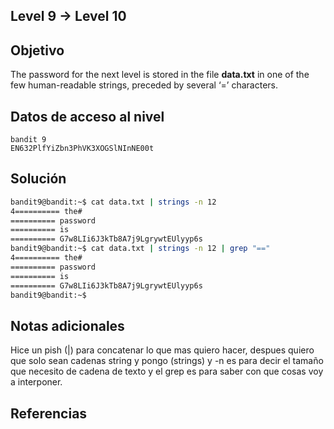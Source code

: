 ## Level 9 → Level 10
## Objetivo
The password for the next level is stored in the file **data.txt** in one of the few human-readable strings, preceded by several ‘=’ characters.
## Datos de acceso al nivel
```
bandit 9
EN632PlfYiZbn3PhVK3XOGSlNInNE00t
```
## Solución
```bash
bandit9@bandit:~$ cat data.txt | strings -n 12
4========== the#
========== password
========== is
========== G7w8LIi6J3kTb8A7j9LgrywtEUlyyp6s
bandit9@bandit:~$ cat data.txt | strings -n 12 | grep "=="
4========== the#
========== password
========== is
========== G7w8LIi6J3kTb8A7j9LgrywtEUlyyp6s
bandit9@bandit:~$
```

## Notas adicionales
Hice un pish (|) para concatenar lo que mas quiero hacer, despues quiero que solo sean cadenas string y pongo (strings) y -n es para decir el tamaño que necesito de cadena de texto y el grep es para saber con que cosas voy a interponer.
## Referencias
